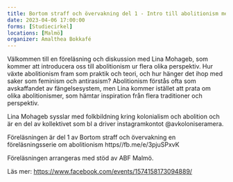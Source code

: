 ```yaml
---
title: Bortom straff och övervakning del 1 - Intro till abolitionism med Lina Mohageb
date: 2023-04-06 17:00:00
forms: [Studiecirkel]
locations: [Malmö]
organizer: Amalthea Bokkafé
---
```

Välkommen till en föreläsning och diskussion med Lina Mohageb, som kommer att introducera oss till abolitionism ur flera olika perspektiv. Hur växte abolitionism fram som praktik och teori, och hur hänger det ihop med saker som feminism och antirasism? Abolitionism förstås ofta som avskaffandet av fängelsesystem, men Lina kommer istället att prata om olika abolitionismer, som hämtar inspiration från flera traditioner och perspektiv. 

Lina Mohageb sysslar med folkbildning kring kolonialism och abolition och är en del av kollektivet som bl a driver instagramkontot @avkoloniseramera.

Föreläsningen är del 1 av Bortom straff och övervakning en föreläsningsserie om abolitionism
https//fb.me/e/3pjuSPxvK

Föreläsningen arrangeras med stöd av ABF Malmö.

Läs mer: https://www.facebook.com/events/1574158173094889/
